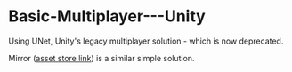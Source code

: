 # Basic-Multiplayer---Unity

Using UNet, Unity's legacy multiplayer solution - which is now deprecated. 

Mirror ([asset store link](https://assetstore.unity.com/packages/tools/network/mirror-129321)) is a similar simple solution. 
